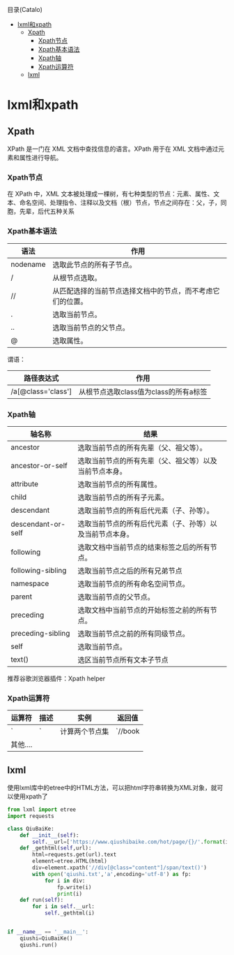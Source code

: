 <!--961032830987546d0e6d54829fc886f6-->

目录(Catalo)

* [lxml和xpath](#lxml和xpath)
  * [Xpath](#Xpath)
    * [Xpath节点](#Xpath节点)
    * [Xpath基本语法](#Xpath基本语法)
    * [Xpath轴](#Xpath轴)
    * [Xpath运算符](#Xpath运算符)
  * [lxml](#lxml)

<!--a46263f7a69f33f39fc26f907cdb773a-->
# lxml和xpath

## Xpath

XPath 是一门在 XML 文档中查找信息的语言。XPath 用于在 XML 文档中通过元素和属性进行导航。

### Xpath节点

在 XPath 中，XML 文本被处理成一棵树，有七种类型的节点：元素、属性、文本、命名空间、处理指令、注释以及文档（根）节点，节点之间存在：父，子，同胞，先辈，后代五种关系

### Xpath基本语法

|语法|作用|
|----|----|
|nodename|选取此节点的所有子节点。|
|/|从根节点选取。|
|//|从匹配选择的当前节点选择文档中的节点，而不考虑它们的位置。|
|.|选取当前节点。|
|..|选取当前节点的父节点。|
|@|选取属性。|

谓语：

|路径表达式|作用|
|---------|----|
|/a[@class='class']|从根节点选取class值为class的所有a标签|

### Xpath轴

|轴名称|结果|
|------|---|
|ancestor|选取当前节点的所有先辈（父、祖父等）。
|ancestor-or-self|选取当前节点的所有先辈（父、祖父等）以及当前节点本身。|
|attribute|选取当前节点的所有属性。|
|child|选取当前节点的所有子元素。|
|descendant|选取当前节点的所有后代元素（子、孙等）。|
|descendant-or-self|选取当前节点的所有后代元素（子、孙等）以及当前节点本身。|
|following|选取文档中当前节点的结束标签之后的所有节点。|
|following-sibling|选取当前节点之后的所有兄弟节点|
|namespace|选取当前节点的所有命名空间节点。|
|parent|选取当前节点的父节点。|
|preceding|选取文档中当前节点的开始标签之前的所有节点。|
|preceding-sibling|选取当前节点之前的所有同级节点。|
|self|选取当前节点。|
|text()|选区当前节点所有文本子节点|

推荐谷歌浏览器插件：Xpath helper

### Xpath运算符

|运算符|描述|实例|返回值|
|------|--------|------|------|
|`|`|计算两个节点集|`//book | //cd`|返回所有拥有 book 和 cd 元素的节点集|
|其他....|

## lxml

使用lxml库中的etree中的HTML方法，可以把html字符串转换为XML对象，就可以使用xpath了

```python
from lxml import etree
import requests

class QiuBaiKe:
    def __init__(self):
        self.__url=['https://www.qiushibaike.com/hot/page/{}/'.format(i) for i in range(14)]
    def _gethtml(self,url):
        html=requests.get(url).text
        element=etree.HTML(html)
        div=element.xpath('//div[@class="content"]/span/text()')
        with open('qiushi.txt','a',encoding='utf-8') as fp:
            for i in div:
                fp.write(i)
                print(i)
    def run(self):
        for i in self.__url:
            self._gethtml(i)


if __name__ == '__main__':
    qiushi=QiuBaiKe()
    qiushi.run()
```